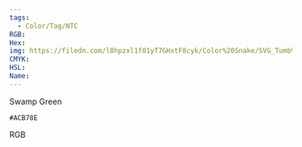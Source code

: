 ```yaml
---
tags:
  - Color/Tag/NTC
RGB:
Hex:
img: https://filedn.com/l0hpzxl1f01yT7GHxtF8cyk/Color%20Snake/SVG_Tumb%20Mass%20No%20Name/ACB78E.svg
CMYK:
HSL:
Name:
---
```

Swamp Green
```palette
#ACB78E
```
RGB

